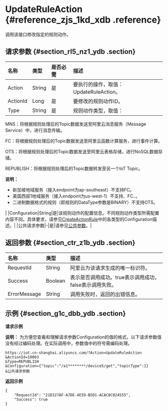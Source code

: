 # UpdateRuleAction {#reference_zjs_1kd_xdb .reference}

调用该接口修改指定的规则动作。

## 请求参数 {#section_rl5_nz1_ydb .section}

|名称|类型|是否必需|描述|
|:-|:-|:---|:-|
|Action|String|是|要执行的操作，取值：UpdateRuleAction。|
|ActionId|Long|是|要修改的规则动作ID。|
|Type|String|是| 规则动作类型，取值：

 MNS：将根据规则处理后的Topic数据发送至阿里云消息服务（Message Service）中，进行消息传输。

 FC：将根据规则处理后的Topic数据发送至阿里云函数计算服务，进行事件计算。

 OTS：将根据规则处理后的Topic数据发送至阿里云表格存储，进行NoSQL数据存储。

 REPUBLISH：将根据规则处理后的Topic数据转发至另一个IoT Topic。

 **说明：** 

-   新加坡地域服务（接入endpoint为ap-southeast）不支持FC。
-   美国西部1地域服务（接入endpoint为us-west-1）不支持、FC、。
-   二进制数据格式的规则（即规则的DataType参数是BINARY）不支持OTS。

 |
|Configuration|String|是|该规则动作的配置信息。不同规则动作类型所需配置内容不同。具体要求，请参见[CreateActionRule](intl.zh-CN/云端开发指南/云端API参考/规则引擎/CreateRuleAction.md#section_ev2_m5z_xdb)中的各类型的Configuration描述。|
|公共请求参数|-|是|请参见[公共参数](intl.zh-CN/云端开发指南/云端API参考/公共参数.md#)。|

## 返回参数 {#section_ctr_z1b_ydb .section}

|名称|类型|描述|
|:-|:-|:-|
|RequestId|String|阿里云为该请求生成的唯一标识符。|
|Success|Boolean|表示是否调用成功。true表示调用成功，false表示调用失败。|
|ErrorMessage|String|调用失败时，返回的出错信息。|

## 示例 {#section_g1c_dbb_ydb .section}

**请求示例**

**说明：** 为方便您查看和理解请求参数Configuration的值的格式，以下请求参数值没有经过编码处理。在实际调用中，参数值中的符号需编码处理。

```
https://iot.cn-shanghai.aliyuncs.com/?Action=UpdateRuleAction
&ActionId=10003
&Type=REPUBLISH
&Configuration={"topic":"/a1********/device5/get","topicType":1}
&公共请求参数
```

**返回示例**

```
{
    "RequestId": "21D327AF-A7DE-4E59-B5D1-ACAC8C024555",
    "Success": true
}
```

